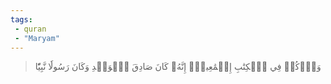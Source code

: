 ```yaml
---
tags: 
 - quran 
 - "Maryam"
---
```


> وَٱذۡكُرۡ فِي ٱلۡكِتَٰبِ إِسۡمَٰعِيلَۚ إِنَّهُۥ كَانَ صَادِقَ ٱلۡوَعۡدِ وَكَانَ رَسُولٗا نَّبِيّٗا
